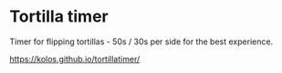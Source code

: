 # Tortilla timer

Timer for flipping tortillas - 50s / 30s per side for the best experience.

https://kolos.github.io/tortillatimer/